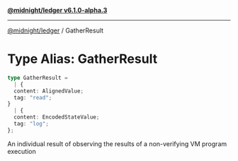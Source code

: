 [**@midnight/ledger v6.1.0-alpha.3**](../README.md)

***

[@midnight/ledger](../globals.md) / GatherResult

# Type Alias: GatherResult

```ts
type GatherResult = 
  | {
  content: AlignedValue;
  tag: "read";
}
  | {
  content: EncodedStateValue;
  tag: "log";
};
```

An individual result of observing the results of a non-verifying VM program
execution
